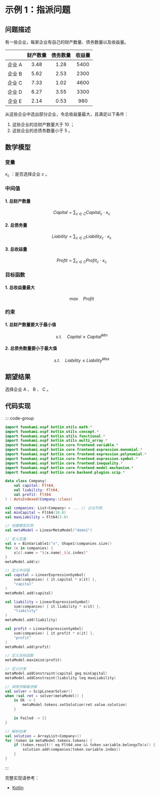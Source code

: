 # 示例 1：指派问题

## 问题描述

有一些企业，每家企业有自己的财产数量、债务数量以及收益量。

|        | 财产数量 | 债务数量 | 收益量 |
| :----: | :------: | :------: | :----: |
| 企业 A |  $3.48$  |  $1.28$  | $5400$ |
| 企业 B |  $5.62$  |  $2.53$  | $2300$ |
| 企业 C |  $7.33$  |  $1.02$  | $4600$ |
| 企业 D |  $6.27$  |  $3.55$  | $3300$ |
| 企业 E |  $2.14$  |  $0.53$  | $980$  |

从这些企业中选出部分企业，令总收益量最大，且满足以下条件：

1. 这些企业的总财产数量大于 $10$ ；
2. 这些企业的总债务数量小于 $5$ 。

## 数学模型

### 变量

$x_{c}$ ：是否选择企业 $c$ 。

### 中间值

#### 1. 总财产数量

$$
Capital = \sum_{c \in C} Capital_{c} \cdot x_{c}
$$

#### 2. 总债务量

$$
Liability = \sum_{c \in C} Liability_{c} \cdot x_{c}
$$

#### 3. 总收益量

$$
Profit = \sum_{c \in C} Profit_{c} \cdot x_{c}
$$

### 目标函数

#### 1. 总收益量最大

$$
max \quad Profit
$$

### 约束

#### 1. 总财产数量要大于最小值

$$
s.t. \quad Capital \geq Capital^{Min}
$$

#### 2. 总债务数量要小于最大值

$$
s.t. \quad Liability \leq Liability^{Max}
$$

## 期望结果

选择企业 A 、 B 、 C 。

## 代码实现

::: code-group

```kotlin
import fuookami.ospf.kotlin.utils.math.*
import fuookami.ospf.kotlin.utils.concept.*
import fuookami.ospf.kotlin.utils.functional.*
import fuookami.ospf.kotlin.utils.multi_array.*
import fuookami.ospf.kotlin.core.frontend.variable.*
import fuookami.ospf.kotlin.core.frontend.expression.monomial.*
import fuookami.ospf.kotlin.core.frontend.expression.polynomial.*
import fuookami.ospf.kotlin.core.frontend.expression.symbol.*
import fuookami.ospf.kotlin.core.frontend.inequality.*
import fuookami.ospf.kotlin.core.frontend.model.mechanism.*
import fuookami.ospf.kotlin.core.backend.plugins.scip.*

data class Company(
    val capital: Flt64,
    val liability: Flt64,
    val profit: Flt64
) : AutoIndexed(Company::class)

val companies: List<Company> = ... // 企业列表
val minCapital = Flt64(10.0)
val maxLiability = Flt64(5.0)

// 创建模型实例
val metaModel = LinearMetaModel("demo1")

// 定义变量
val x = BinVariable1("x", Shape1(companies.size))
for (c in companies) {
    x[c].name = "${x.name}_${c.index}"
}
metaModel.add(x)

// 定义中间值
val capital = LinearExpressionSymbol(
    sum(companies) { it.capital * x[it] }, 
    "capital"
)
metaModel.add(capital)

val liability = LinearExpressionSymbol(
    sum(companies) { it.liability * x[it] }, 
    "liability"
)
metaModel.add(liability)

val profit = LinearExpressionSymbol(
    sum(companies) { it.profit * x[it] }, 
    "profit"
)
metaModel.add(profit)

// 定义目标函数
metaModel.maximize(profit)

// 定义约束
metaModel.addConstraint(capital geq minCapital)
metaModel.addConstraint(liability leq maxLiability)

// 调用求解器求解
val solver = ScipLinearSolver()
when (val ret = solver(metaModel)) {
    is Ok -> {
        metaModel.tokens.setSolution(ret.value.solution)
    }

    is Failed -> {}
}

// 解析结果
val solution = ArrayList<Company>()
for (token in metaModel.tokens.tokens) {
    if (token.result!! eq Flt64.one && token.variable.belongsTo(x)) {
        solution.add(companies[token.variable.index])
    }
}
```

:::

完整实现请参考：

- [Kotlin](https://github.com/fuookami/ospf/blob/main/examples/ospf-kotlin-example/src/main/fuookami/ospf/kotlin/example/core_demo/Demo1.kt)
